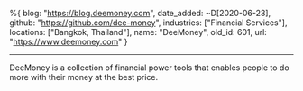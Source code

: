 %{
  blog: "https://blog.deemoney.com",
  date_added: ~D[2020-06-23],
  github: "https://github.com/dee-money",
  industries: ["Financial Services"],
  locations: ["Bangkok, Thailand"],
  name: "DeeMoney",
  old_id: 601,
  url: "https://www.deemoney.com"
}

---

DeeMoney is a collection of financial power tools that enables people to do more with their money at the best price.
